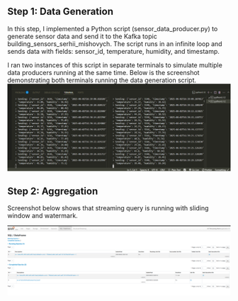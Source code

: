 ## Step 1: Data Generation

In this step, I implemented a Python script (sensor_data_producer.py) to generate sensor data and send it to the Kafka topic building_sensors_serhii_mishovych. The script runs in an infinite loop and sends data with fields: sensor_id, temperature, humidity, and timestamp.

I ran two instances of this script in separate terminals to simulate multiple data producers running at the same time. Below is the screenshot demonstrating both terminals running the data generation script.
![Step 1 Screenshot](screenshots/step1_generate_sensor_data.png)

## Step 2: Aggregation

Screenshot below shows that streaming query is running with sliding window and watermark.

![Step 2 Screenshot](screenshots/step2_screenshot.png)
